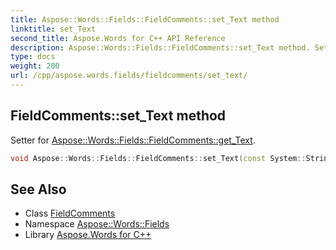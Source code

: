 ```yaml
---
title: Aspose::Words::Fields::FieldComments::set_Text method
linktitle: set_Text
second_title: Aspose.Words for C++ API Reference
description: Aspose::Words::Fields::FieldComments::set_Text method. Setter for Aspose::Words::Fields::FieldComments::get_Text in C++.
type: docs
weight: 200
url: /cpp/aspose.words.fields/fieldcomments/set_text/
---
```

## FieldComments::set_Text method


Setter for [Aspose::Words::Fields::FieldComments::get_Text](../get_text/).

```cpp
void Aspose::Words::Fields::FieldComments::set_Text(const System::String &value)
```

## See Also

* Class [FieldComments](../)
* Namespace [Aspose::Words::Fields](../../)
* Library [Aspose.Words for C++](../../../)
